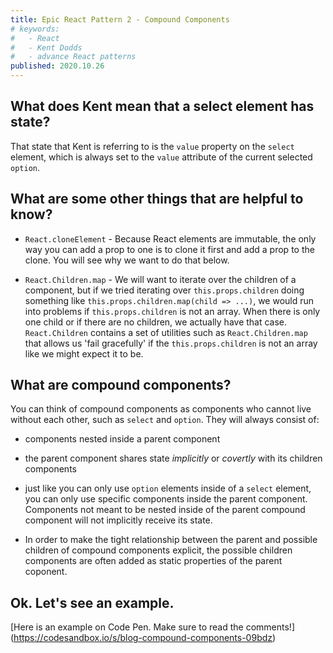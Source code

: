 ```yaml
---
title: Epic React Pattern 2 - Compound Components
# keywords:
#   - React
#   - Kent Dodds
#   - advance React patterns
published: 2020.10.26
---
```



## What does Kent mean that a select element has state?

That state that Kent is referring to is the `value` property on the `select` element, which is always set to the `value` attribute of the current selected `option`.

## What are some other things that are helpful to know?

- `React.cloneElement` - Because React elements are immutable, the only way you can add a prop to one is to clone it first and add a prop to the clone. You will see why we want to do that below.

- `React.Children.map` - We will want to iterate over the children of a component, but if we tried iterating over `this.props.children` doing something like `this.props.children.map(child => ...)`, we would run into problems if `this.props.children` is not an array. When there is only one child or if there are no children, we actually have that case. `React.Children` contains a set of utilities such as `React.Children.map` that allows us 'fail gracefully' if the `this.props.children` is not an array like we might expect it to be.

## What are compound components?

You can think of compound components as components who cannot live without each other, such as `select` and `option`. They will always consist of:

- components nested inside a parent component

- the parent component shares state _implicitly_ or _covertly_ with its children components

- just like you can only use `option` elements inside of a `select` element, you can only use specific components inside the parent component. Components not meant to be nested inside of the parent compound component will not implicitly receive its state.

- In order to make the tight relationship between the parent and possible children of compound components explicit, the possible children components are often added as static properties of the parent coponent.

## Ok. Let's see an example.

[Here is an example on Code Pen. Make sure to read the comments!] (<https://codesandbox.io/s/blog-compound-components-09bdz>)
